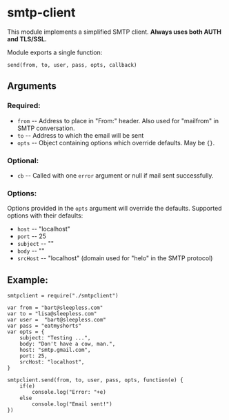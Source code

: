 # smtp-client

This module implements a simplified SMTP client.
**Always uses both AUTH and TLS/SSL.**

Module exports a single function:

	send(from, to, user, pass, opts, callback)

## Arguments

### Required:

* `from` -- Address to place in "From:" header.  Also used for "mailfrom" in SMTP conversation.
* `to` -- Address to which the email will be sent
* `opts` -- Object containing options which override defaults.  May be `{}`.

### Optional:

* `cb` -- Called with one `error` argument or null if mail sent successfully.

### Options:

Options provided in the `opts` argument will override the defaults.
Supported options with their defaults:

* `host` -- "localhost"
* `port` -- 25
* `subject` -- "" 
* `body` -- "" 
* `srcHost` -- "localhost" (domain used for "helo" in the SMTP protocol)

## Example: 

	smtpclient = require("./smtpclient")

	var from = "bart@sleepless.com"
	var to = "lisa@sleepless.com"
	var user =  "bart@sleepless.com"
	var pass = "eatmyshorts"
	var opts = {
		subject: "Testing ...",
		body: "Don't have a cow, man.",
		host: "smtp.gmail.com",
		port: 25,
		srcHost: "localhost",
	}

	smtpclient.send(from, to, user, pass, opts, function(e) {
		if(e) 
			console.log("Error: "+e)
		else
			console.log("Email sent!")
	})


